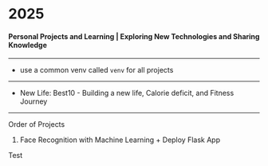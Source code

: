 # 2025
#### Personal Projects and Learning | Exploring New Technologies and Sharing Knowledge

---

- use a common venv called `venv` for all projects

--- 

- New Life: Best10 -  Building a new life, Calorie deficit, and Fitness Journey

---
Order of Projects

1. Face Recognition with Machine Learning + Deploy Flask App


Test
